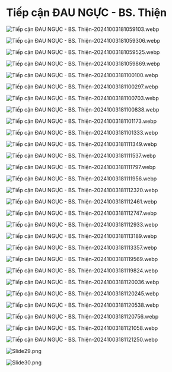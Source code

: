 # Tiếp cận ĐAU NGỰC - BS. Thiện  
![Tiếp cận ĐAU NGỰC - BS. Thiện-20241003181059103.webp](./200%20FILES/201%20Image/Ti%E1%BA%BFp%20c%E1%BA%ADn%20%C4%90AU%20NG%E1%BB%B0C%20-%20BS.%20Thi%E1%BB%87n-20241003181059103.webp)  
  
![Tiếp cận ĐAU NGỰC - BS. Thiện-20241003181059306.webp](./200%20FILES/201%20Image/Ti%E1%BA%BFp%20c%E1%BA%ADn%20%C4%90AU%20NG%E1%BB%B0C%20-%20BS.%20Thi%E1%BB%87n-20241003181059306.webp)  
  
![Tiếp cận ĐAU NGỰC - BS. Thiện-20241003181059525.webp](./200%20FILES/201%20Image/Ti%E1%BA%BFp%20c%E1%BA%ADn%20%C4%90AU%20NG%E1%BB%B0C%20-%20BS.%20Thi%E1%BB%87n-20241003181059525.webp)  
  
![Tiếp cận ĐAU NGỰC - BS. Thiện-20241003181059869.webp](./200%20FILES/201%20Image/Ti%E1%BA%BFp%20c%E1%BA%ADn%20%C4%90AU%20NG%E1%BB%B0C%20-%20BS.%20Thi%E1%BB%87n-20241003181059869.webp)  
  
![Tiếp cận ĐAU NGỰC - BS. Thiện-20241003181100100.webp](./200%20FILES/201%20Image/Ti%E1%BA%BFp%20c%E1%BA%ADn%20%C4%90AU%20NG%E1%BB%B0C%20-%20BS.%20Thi%E1%BB%87n-20241003181100100.webp)  
  
![Tiếp cận ĐAU NGỰC - BS. Thiện-20241003181100297.webp](./200%20FILES/201%20Image/Ti%E1%BA%BFp%20c%E1%BA%ADn%20%C4%90AU%20NG%E1%BB%B0C%20-%20BS.%20Thi%E1%BB%87n-20241003181100297.webp)  
  
![Tiếp cận ĐAU NGỰC - BS. Thiện-20241003181100703.webp](./200%20FILES/201%20Image/Ti%E1%BA%BFp%20c%E1%BA%ADn%20%C4%90AU%20NG%E1%BB%B0C%20-%20BS.%20Thi%E1%BB%87n-20241003181100703.webp)  
  
![Tiếp cận ĐAU NGỰC - BS. Thiện-20241003181100838.webp](./200%20FILES/201%20Image/Ti%E1%BA%BFp%20c%E1%BA%ADn%20%C4%90AU%20NG%E1%BB%B0C%20-%20BS.%20Thi%E1%BB%87n-20241003181100838.webp)  
  
![Tiếp cận ĐAU NGỰC - BS. Thiện-20241003181101173.webp](./200%20FILES/201%20Image/Ti%E1%BA%BFp%20c%E1%BA%ADn%20%C4%90AU%20NG%E1%BB%B0C%20-%20BS.%20Thi%E1%BB%87n-20241003181101173.webp)  
  
![Tiếp cận ĐAU NGỰC - BS. Thiện-20241003181101333.webp](./200%20FILES/201%20Image/Ti%E1%BA%BFp%20c%E1%BA%ADn%20%C4%90AU%20NG%E1%BB%B0C%20-%20BS.%20Thi%E1%BB%87n-20241003181101333.webp)  
![Tiếp cận ĐAU NGỰC - BS. Thiện-20241003181111349.webp](./200%20FILES/201%20Image/Ti%E1%BA%BFp%20c%E1%BA%ADn%20%C4%90AU%20NG%E1%BB%B0C%20-%20BS.%20Thi%E1%BB%87n-20241003181111349.webp)  
  
![Tiếp cận ĐAU NGỰC - BS. Thiện-20241003181111537.webp](./200%20FILES/201%20Image/Ti%E1%BA%BFp%20c%E1%BA%ADn%20%C4%90AU%20NG%E1%BB%B0C%20-%20BS.%20Thi%E1%BB%87n-20241003181111537.webp)  
  
![Tiếp cận ĐAU NGỰC - BS. Thiện-20241003181111797.webp](./200%20FILES/201%20Image/Ti%E1%BA%BFp%20c%E1%BA%ADn%20%C4%90AU%20NG%E1%BB%B0C%20-%20BS.%20Thi%E1%BB%87n-20241003181111797.webp)  
  
![Tiếp cận ĐAU NGỰC - BS. Thiện-20241003181111956.webp](./200%20FILES/201%20Image/Ti%E1%BA%BFp%20c%E1%BA%ADn%20%C4%90AU%20NG%E1%BB%B0C%20-%20BS.%20Thi%E1%BB%87n-20241003181111956.webp)  
  
![Tiếp cận ĐAU NGỰC - BS. Thiện-20241003181112320.webp](./200%20FILES/201%20Image/Ti%E1%BA%BFp%20c%E1%BA%ADn%20%C4%90AU%20NG%E1%BB%B0C%20-%20BS.%20Thi%E1%BB%87n-20241003181112320.webp)  
  
![Tiếp cận ĐAU NGỰC - BS. Thiện-20241003181112461.webp](./200%20FILES/201%20Image/Ti%E1%BA%BFp%20c%E1%BA%ADn%20%C4%90AU%20NG%E1%BB%B0C%20-%20BS.%20Thi%E1%BB%87n-20241003181112461.webp)  
  
![Tiếp cận ĐAU NGỰC - BS. Thiện-20241003181112747.webp](./200%20FILES/201%20Image/Ti%E1%BA%BFp%20c%E1%BA%ADn%20%C4%90AU%20NG%E1%BB%B0C%20-%20BS.%20Thi%E1%BB%87n-20241003181112747.webp)  
  
![Tiếp cận ĐAU NGỰC - BS. Thiện-20241003181112933.webp](./200%20FILES/201%20Image/Ti%E1%BA%BFp%20c%E1%BA%ADn%20%C4%90AU%20NG%E1%BB%B0C%20-%20BS.%20Thi%E1%BB%87n-20241003181112933.webp)  
  
![Tiếp cận ĐAU NGỰC - BS. Thiện-20241003181113189.webp](./200%20FILES/201%20Image/Ti%E1%BA%BFp%20c%E1%BA%ADn%20%C4%90AU%20NG%E1%BB%B0C%20-%20BS.%20Thi%E1%BB%87n-20241003181113189.webp)  
  
![Tiếp cận ĐAU NGỰC - BS. Thiện-20241003181113357.webp](./200%20FILES/201%20Image/Ti%E1%BA%BFp%20c%E1%BA%ADn%20%C4%90AU%20NG%E1%BB%B0C%20-%20BS.%20Thi%E1%BB%87n-20241003181113357.webp)  
![Tiếp cận ĐAU NGỰC - BS. Thiện-20241003181119569.webp](./200%20FILES/201%20Image/Ti%E1%BA%BFp%20c%E1%BA%ADn%20%C4%90AU%20NG%E1%BB%B0C%20-%20BS.%20Thi%E1%BB%87n-20241003181119569.webp)  
  
![Tiếp cận ĐAU NGỰC - BS. Thiện-20241003181119824.webp](./200%20FILES/201%20Image/Ti%E1%BA%BFp%20c%E1%BA%ADn%20%C4%90AU%20NG%E1%BB%B0C%20-%20BS.%20Thi%E1%BB%87n-20241003181119824.webp)  
  
![Tiếp cận ĐAU NGỰC - BS. Thiện-20241003181120036.webp](./200%20FILES/201%20Image/Ti%E1%BA%BFp%20c%E1%BA%ADn%20%C4%90AU%20NG%E1%BB%B0C%20-%20BS.%20Thi%E1%BB%87n-20241003181120036.webp)  
  
![Tiếp cận ĐAU NGỰC - BS. Thiện-20241003181120245.webp](./200%20FILES/201%20Image/Ti%E1%BA%BFp%20c%E1%BA%ADn%20%C4%90AU%20NG%E1%BB%B0C%20-%20BS.%20Thi%E1%BB%87n-20241003181120245.webp)  
  
![Tiếp cận ĐAU NGỰC - BS. Thiện-20241003181120538.webp](./200%20FILES/201%20Image/Ti%E1%BA%BFp%20c%E1%BA%ADn%20%C4%90AU%20NG%E1%BB%B0C%20-%20BS.%20Thi%E1%BB%87n-20241003181120538.webp)  
  
![Tiếp cận ĐAU NGỰC - BS. Thiện-20241003181120756.webp](./200%20FILES/201%20Image/Ti%E1%BA%BFp%20c%E1%BA%ADn%20%C4%90AU%20NG%E1%BB%B0C%20-%20BS.%20Thi%E1%BB%87n-20241003181120756.webp)  
  
![Tiếp cận ĐAU NGỰC - BS. Thiện-20241003181121058.webp](./200%20FILES/201%20Image/Ti%E1%BA%BFp%20c%E1%BA%ADn%20%C4%90AU%20NG%E1%BB%B0C%20-%20BS.%20Thi%E1%BB%87n-20241003181121058.webp)  
  
![Tiếp cận ĐAU NGỰC - BS. Thiện-20241003181121250.webp](./200%20FILES/201%20Image/Ti%E1%BA%BFp%20c%E1%BA%ADn%20%C4%90AU%20NG%E1%BB%B0C%20-%20BS.%20Thi%E1%BB%87n-20241003181121250.webp)  
  
![Slide29.png](./200%20FILES/201%20Image/Slide29.png)  
  
![Slide30.png](./200%20FILES/201%20Image/Slide30.png)  
  
  
  
  
  
  
  
  
